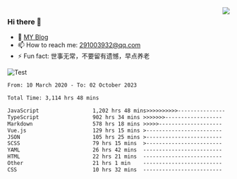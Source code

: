 <img align='right' src='https://github-readme-stats.vercel.app/api?username=niaogege&show_icons=true&theme=radical'/>

### Hi there 👋

- 🌱 [MY Blog](https://bythewayer.com/)
- 📫 How to reach me: 291003932@qq.com
- ⚡ Fun fact:  世事无常，不要留有遗憾，早点养老

![Test](https://github-readme-stats.vercel.app/api/top-langs/?username=niaogege&layout=compact)

<!--START_SECTION:waka-->

```txt
From: 10 March 2020 - To: 02 October 2023

Total Time: 3,114 hrs 48 mins

JavaScript                 1,202 hrs 48 mins>>>>>>>>>>---------------   38.62 %
TypeScript                 902 hrs 34 mins >>>>>>>------------------   28.98 %
Markdown                   578 hrs 18 mins >>>>>--------------------   18.57 %
Vue.js                     129 hrs 15 mins >------------------------   04.15 %
JSON                       105 hrs 25 mins >------------------------   03.38 %
SCSS                       79 hrs 15 mins  >------------------------   02.54 %
YAML                       26 hrs 42 mins  -------------------------   00.86 %
HTML                       22 hrs 21 mins  -------------------------   00.72 %
Other                      21 hrs 1 min    -------------------------   00.67 %
CSS                        10 hrs 32 mins  -------------------------   00.34 %
```

<!--END_SECTION:waka-->

